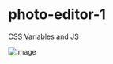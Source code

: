 # photo-editor-1
CSS Variables and JS

![image](https://user-images.githubusercontent.com/95874838/178110623-a336fdde-2250-4f33-a91b-6416b54c7958.png)

